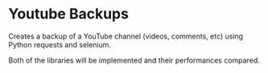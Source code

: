 # Youtube Backups
Creates a backup of a YouTube channel (videos, comments, etc) using Python requests and selenium.

Both of the libraries will be implemented and their performances compared.
